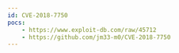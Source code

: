 ```yaml
---
id: CVE-2018-7750
pocs:
    - https://www.exploit-db.com/raw/45712
    - https://github.com/jm33-m0/CVE-2018-7750
---
```


